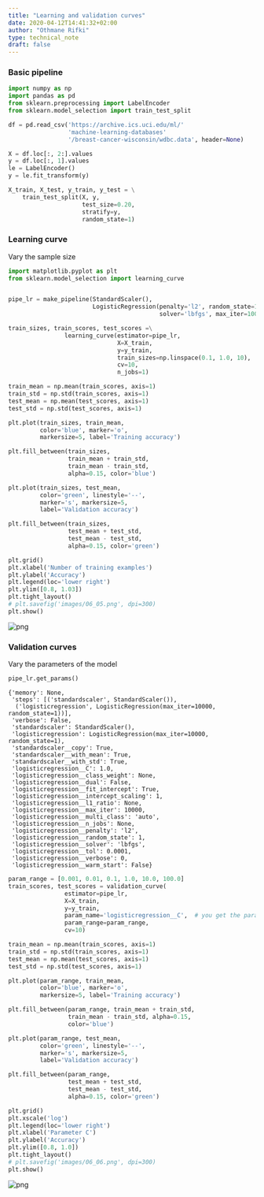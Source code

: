 ```yaml
---
title: "Learning and validation curves"
date: 2020-04-12T14:41:32+02:00
author: "Othmane Rifki"
type: technical_note
draft: false
---
```

### Basic pipeline


```python
import numpy as np
import pandas as pd
from sklearn.preprocessing import LabelEncoder
from sklearn.model_selection import train_test_split

df = pd.read_csv('https://archive.ics.uci.edu/ml/'
                 'machine-learning-databases'
                 '/breast-cancer-wisconsin/wdbc.data', header=None)

X = df.loc[:, 2:].values
y = df.loc[:, 1].values
le = LabelEncoder()
y = le.fit_transform(y)

X_train, X_test, y_train, y_test = \
    train_test_split(X, y, 
                     test_size=0.20,
                     stratify=y,
                     random_state=1)

```

### Learning curve

Vary the sample size


```python
import matplotlib.pyplot as plt
from sklearn.model_selection import learning_curve


pipe_lr = make_pipeline(StandardScaler(),
                        LogisticRegression(penalty='l2', random_state=1,
                                           solver='lbfgs', max_iter=10000))

train_sizes, train_scores, test_scores =\
                learning_curve(estimator=pipe_lr,
                               X=X_train,
                               y=y_train,
                               train_sizes=np.linspace(0.1, 1.0, 10),
                               cv=10,
                               n_jobs=1)

train_mean = np.mean(train_scores, axis=1)
train_std = np.std(train_scores, axis=1)
test_mean = np.mean(test_scores, axis=1)
test_std = np.std(test_scores, axis=1)

plt.plot(train_sizes, train_mean,
         color='blue', marker='o',
         markersize=5, label='Training accuracy')

plt.fill_between(train_sizes,
                 train_mean + train_std,
                 train_mean - train_std,
                 alpha=0.15, color='blue')

plt.plot(train_sizes, test_mean,
         color='green', linestyle='--',
         marker='s', markersize=5,
         label='Validation accuracy')

plt.fill_between(train_sizes,
                 test_mean + test_std,
                 test_mean - test_std,
                 alpha=0.15, color='green')

plt.grid()
plt.xlabel('Number of training examples')
plt.ylabel('Accuracy')
plt.legend(loc='lower right')
plt.ylim([0.8, 1.03])
plt.tight_layout()
# plt.savefig('images/06_05.png', dpi=300)
plt.show()

```


![png](validation_curves_4_0.png)


### Validation curves

Vary the parameters of the model


```python
pipe_lr.get_params()
```




    {'memory': None,
     'steps': [('standardscaler', StandardScaler()),
      ('logisticregression', LogisticRegression(max_iter=10000, random_state=1))],
     'verbose': False,
     'standardscaler': StandardScaler(),
     'logisticregression': LogisticRegression(max_iter=10000, random_state=1),
     'standardscaler__copy': True,
     'standardscaler__with_mean': True,
     'standardscaler__with_std': True,
     'logisticregression__C': 1.0,
     'logisticregression__class_weight': None,
     'logisticregression__dual': False,
     'logisticregression__fit_intercept': True,
     'logisticregression__intercept_scaling': 1,
     'logisticregression__l1_ratio': None,
     'logisticregression__max_iter': 10000,
     'logisticregression__multi_class': 'auto',
     'logisticregression__n_jobs': None,
     'logisticregression__penalty': 'l2',
     'logisticregression__random_state': 1,
     'logisticregression__solver': 'lbfgs',
     'logisticregression__tol': 0.0001,
     'logisticregression__verbose': 0,
     'logisticregression__warm_start': False}




```python
param_range = [0.001, 0.01, 0.1, 1.0, 10.0, 100.0]
train_scores, test_scores = validation_curve(
                estimator=pipe_lr, 
                X=X_train, 
                y=y_train, 
                param_name='logisticregression__C',  # you get the parameter name from pipe_lr.get_params()
                param_range=param_range,
                cv=10)

train_mean = np.mean(train_scores, axis=1)
train_std = np.std(train_scores, axis=1)
test_mean = np.mean(test_scores, axis=1)
test_std = np.std(test_scores, axis=1)

plt.plot(param_range, train_mean, 
         color='blue', marker='o', 
         markersize=5, label='Training accuracy')

plt.fill_between(param_range, train_mean + train_std,
                 train_mean - train_std, alpha=0.15,
                 color='blue')

plt.plot(param_range, test_mean, 
         color='green', linestyle='--', 
         marker='s', markersize=5, 
         label='Validation accuracy')

plt.fill_between(param_range, 
                 test_mean + test_std,
                 test_mean - test_std, 
                 alpha=0.15, color='green')

plt.grid()
plt.xscale('log')
plt.legend(loc='lower right')
plt.xlabel('Parameter C')
plt.ylabel('Accuracy')
plt.ylim([0.8, 1.0])
plt.tight_layout()
# plt.savefig('images/06_06.png', dpi=300)
plt.show()
```


![png](validation_curves_7_0.png)

